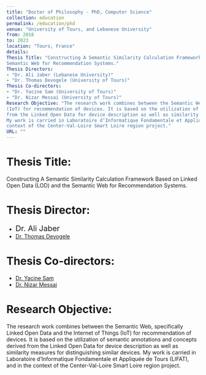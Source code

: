 ```yaml
---
title: "Doctor of Philosophy - PhD, Computer Science"
collection: education
permalink: /education/phd
venue: "University of Tours, and Lebanese University"
from: 2018
to: 2023
location: "Tours, France"
details:
Thesis Title: "Constructing A Semantic Similarity Calculation Framework Based on Linked Open Data (LOD) and the
Semantic Web for Recommendation Systems."
Thesis Directors:
- "Dr. Ali Jaber (Lebanese University)"
- "Dr. Thomas Devogele (University of Tours)"
Thesis Co-directors:
- "Dr. Yacine Sam (University of Tours)"
- "Dr. Nizar Messai (University of Tours)"
Research Objective: "The research work combines between the Semantic Web, specifically Linked Open Data and the Internet of Things
(IoT) for recommendation of devices. It is based on the utilization of semantic annotations and concepts derived
from the Linked Open Data for device description as well as similarity measures for distinguishing similar devices.
My work is carried in Laboratoire d’Informatique Fondamentale et Appliquée de Tours (LIFAT), and in the
context of the Center-Val-Loire Smart Loire region project."
URL: ""
---
```


# Thesis Title:
Constructing A Semantic Similarity Calculation Framework Based on Linked Open Data (LOD) and the
Semantic Web for Recommendation Systems.

# Thesis Director:
-  <span style="font-size: 20px;"> Dr. Ali Jaber </span>
-  [Dr. Thomas Devogele](https://scholar.google.com/citations?user=dpiIzykAAAAJ&hl=fr)

# Thesis Co-directors:
- [Dr. Yacine Sam](https://www.univ-tours.fr/annuaire/m-yacine-sam)
- [Dr. Nizar Messai](https://www.univ-tours.fr/annuaire/m-nizar-messai)

# Research Objective:
The research work combines between the Semantic Web, specifically Linked Open Data and the Internet of Things
(IoT) for recommendation of devices. It is based on the utilization of semantic annotations and concepts derived
from the Linked Open Data for device description as well as similarity measures for distinguishing similar devices.
My work is carried in Laboratoire d’Informatique Fondamentale et Appliquée de Tours (LIFAT), and in the
context of the Center-Val-Loire Smart Loire region project.
